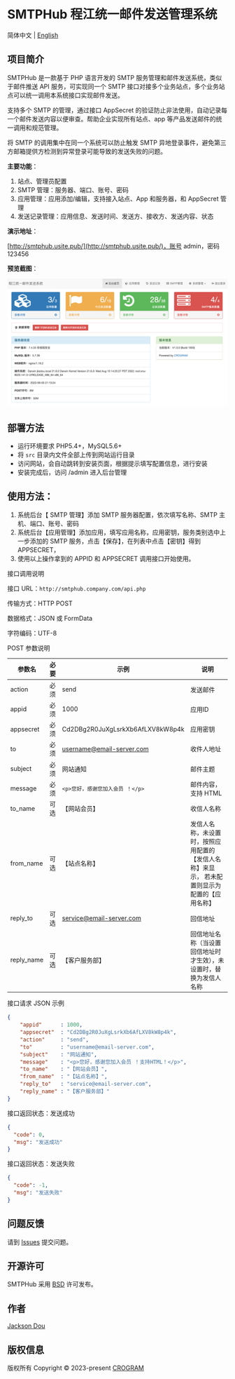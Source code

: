 # SMTPHub 程江统一邮件发送管理系统

简体中文 | [English](./README.md)

## 项目简介

SMTPHub 是一款基于 PHP 语言开发的 SMTP 服务管理和邮件发送系统，类似于邮件推送 API 服务，可实现同一个 SMTP 接口对接多个业务站点，多个业务站点可以统一调用本系统接口实现邮件发送。

支持多个 SMTP 的管理，通过接口 AppSecret 的验证防止非法使用，自动记录每一个邮件发送内容以便审查。帮助企业实现所有站点、app 等产品发送邮件的统一调用和规范管理。

将 SMTP 的调用集中在同一个系统可以防止触发 SMTP 异地登录事件，避免第三方邮箱提供方检测到异常登录可能导致的发送失败的问题。

**主要功能**：

1. 站点、管理员配置
2. SMTP 管理：服务器、端口、账号、密码
3. 应用管理：应用添加/编辑，支持接入站点、App 和服务器，和 AppSecret 管理
4. 发送记录管理：应用信息、发送时间、发送方、接收方、发送内容、状态

**演示地址**：

[http://smtphub.usite.pub/](http://smtphub.usite.pub/)，账号 admin，密码 123456

**预览截图**：

![程江统一邮件发送管理系统](assets/20230605-211342@2x.png)

## 部署方法

- 运行环境要求 PHP5.4+，MySQL5.6+
- 将 `src` 目录内文件全部上传到网站运行目录
- 访问网站，会自动跳转到安装页面，根据提示填写配置信息，进行安装
- 安装完成后，访问 /admin 进入后台管理

## 使用方法：

1. 系统后台【 SMTP 管理】添加 SMTP 服务器配置，依次填写名称、SMTP 主机、端口、账号、密码
2. 系统后台【应用管理】添加应用，填写应用名称，应用密钥，服务类别选中上一步添加的 SMTP 服务，点击【保存】，在列表中点击【密钥】得到 APPSECRET，
3. 使用以上操作拿到的 APPID 和 APPSECRET 调用接口开始使用。

接口调用说明

接口 URL：`http://smtphub.company.com/api.php`

传输方式：HTTP POST

数据格式：JSON 或 FormData

字符编码：UTF-8

POST 参数说明

| 参数名     | 必要 | 示例                             | 说明                                                         |
| ---------- | ---- | -------------------------------- | ------------------------------------------------------------ |
| action     | 必须 | send                             | 发送邮件                                                     |
| appid      | 必须 | 1000                             | 应用ID                                                       |
| appsecret  | 必须 | Cd2DBg2R0JuXgLsrkXb6AfLXV8kW8p4k | 应用密钥                                                     |
| to         | 必须 | username@email-server.com        | 收件人地址                                                   |
| subject    | 必须 | 网站通知                         | 邮件主题                                                     |
| message    | 必须 | `<p>您好，感谢您加入会员 ！</p>` | 邮件内容，支持 HTML                                          |
| to_name    | 可选 | 【网站会员】                     | 收信人名称                                                   |
| from_name  | 可选 | 【站点名称】                     | 发信人名称，未设置时，按照应用配置的【发信人名称】来显示， 若未配置则显示为配置的【应用名称】 |
| reply_to   | 可选 | service@email-server.com         | 回信地址                                                     |
| reply_name | 可选 | 【客户服务部】                   | 回信地址名称（当设置回信地址时才生效），未设置时，替换为发信人名称 |

接口请求 JSON 示例

```json
{
    "appid"      : 1000,
    "appsecret"  : "Cd2DBg2R0JuXgLsrkXb6AfLXV8kW8p4k",
    "action"     : "send",
    "to"         : "username@email-server.com",
    "subject"    : "网站通知",
    "message"    : "<p>您好，感谢您加入会员 ！支持HTML！</p>",
    "to_name"    : "【网站会员】",
    "from_name"  : "【站点名称】",
    "reply_to"   : "service@email-server.com",
    "reply_name" : "【客户服务部】"
}
```

接口返回状态：发送成功

```json
{
  "code": 0,
  "msg": "发送成功"
}
```

接口返回状态：发送失败

```json
{
  "code": -1,
  "msg": "发送失败"
}
```

## 问题反馈

请到 [Issues](https://github.com/SMTPHub/SMTPHub/issues) 提交问题。

## 开源许可

SMTPHub 采用 [BSD](./LICENSE) 许可发布。

## 作者

[Jackson Dou](https://github.com/jksdou 'Jackson Dou')

## 版权信息

版权所有 Copyright © 2023-present [CROGRAM](https://crogram.com)
